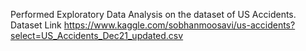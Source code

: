 Performed Exploratory Data Analysis on the dataset of US Accidents.
Dataset Link  https://www.kaggle.com/sobhanmoosavi/us-accidents?select=US_Accidents_Dec21_updated.csv
